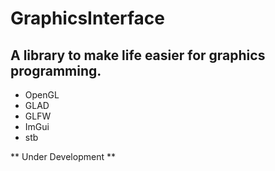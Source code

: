 # GraphicsInterface

## A library to make life easier for graphics programming.

- OpenGL
- GLAD
- GLFW
- ImGui
- stb

\*\* Under Development \*\*
